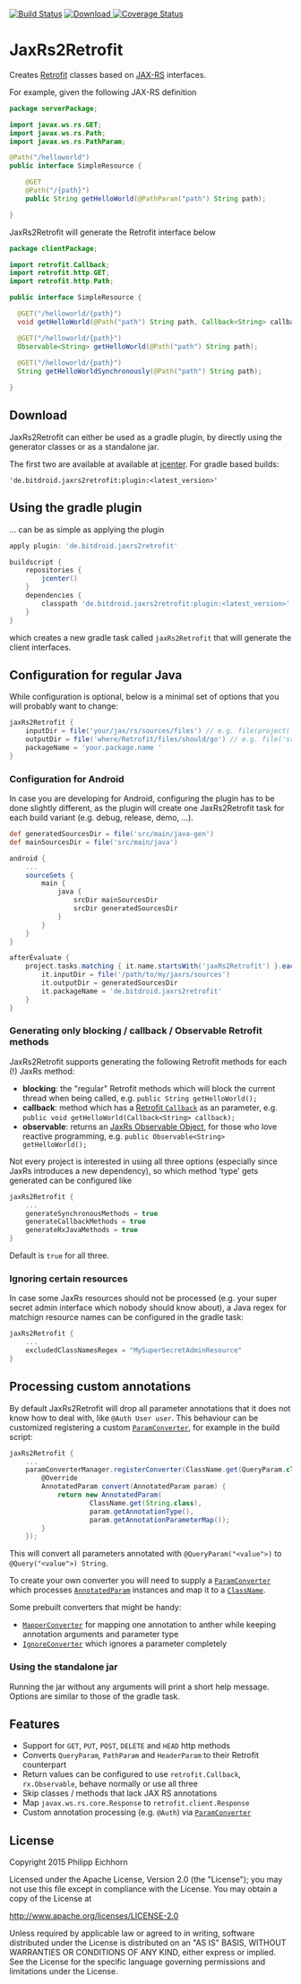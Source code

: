 
[![Build Status](https://travis-ci.org/Maddoc42/JaxRs2Retrofit.svg?branch=master)](https://travis-ci.org/Maddoc42/JaxRs2Retrofit)
[ ![Download](https://api.bintray.com/packages/maddoc42/maven/jaxrs2retrofit/images/download.svg) ](https://bintray.com/maddoc42/maven/jaxrs2retrofit/_latestVersion)
[![Coverage Status](https://coveralls.io/repos/Maddoc42/JaxRs2Retrofit/badge.svg?branch=master)](https://coveralls.io/r/Maddoc42/JaxRs2Retrofit?branch=master)

# JaxRs2Retrofit

Creates [Retrofit](https://github.com/square/retrofit) classes based on
[JAX-RS](https://de.wikipedia.org/wiki/Java_API_for_RESTful_Web_Services) interfaces. 

For example, given the following JAX-RS definition


```java
package serverPackage;

import javax.ws.rs.GET;
import javax.ws.rs.Path;
import javax.ws.rs.PathParam;

@Path("/helloworld")
public interface SimpleResource {

	@GET
	@Path("/{path}")
	public String getHelloWorld(@PathParam("path") String path);

}
```

JaxRs2Retrofit will generate the Retrofit interface below

```java
package clientPackage;

import retrofit.Callback;
import retrofit.http.GET;
import retrofit.http.Path;

public interface SimpleResource {

  @GET("/helloworld/{path}")
  void getHelloWorld(@Path("path") String path, Callback<String> callback);

  @GET("/helloworld/{path}")
  Observable<String> getHelloWorld(@Path("path") String path);
  
  @GET("/helloworld/{path}")
  String getHelloWorldSynchronously(@Path("path") String path);

}
```

## Download

JaxRs2Retrofit can either be used as a gradle plugin, by directly using the generator classes or as a 
standalone jar.

The first two are available at available at [jcenter](https://bintray.com/maddoc42/maven/jaxrs2retrofit/).
For gradle based builds:

`'de.bitdroid.jaxrs2retrofit:plugin:<latest_version>'`

## Using the gradle plugin

... can be as simple as applying the plugin

```groovy
apply plugin: 'de.bitdroid.jaxrs2retrofit'

buildscript {
    repositories {
        jcenter()
    }
    dependencies {
        classpath 'de.bitdroid.jaxrs2retrofit:plugin:<latest_version>'
    }
}
```

which creates a new gradle task called `jaxRs2Retrofit` that will generate the client interfaces.

## Configuration for regular Java

While configuration is optional, below is a minimal set of options that you will probably want to change:

```groovy
jaxRs2Retrofit {
    inputDir = file('your/jax/rs/sources/files') // e.g. file(project(':example-server').projectDir.toString() + '/src/main/java'
    outputDir = file('where/Retrofit/files/should/go') // e.g. file('src/main/java-gen')
    packageName = 'your.package.name '
}
```

### Configuration for Android

In case you are developing for Android, configuring the plugin has to be done slightly different, as the plugin will create one JaxRs2Retrofit task for each build variant (e.g. debug, release, demo, ...).

```groovy
def generatedSourcesDir = file('src/main/java-gen')
def mainSourcesDir = file('src/main/java')

android {
    ...
    sourceSets {
        main {
            java {
                srcDir mainSourcesDir
                srcDir generatedSourcesDir
            }
        }
    }
}

afterEvaluate {
    project.tasks.matching { it.name.startsWith('jaxRs2Retrofit') }.each {
        it.inputDir = file('/path/to/my/jaxrs/sources')
        it.outputDir = generatedSourcesDir
        it.packageName = 'de.bitdroid.jaxrs2retrofit'
    }
}
```

### Generating only blocking / callback / Observable Retrofit methods

JaxRs2Retrofit supports generating the following Retrofit methods for each (!) JaxRs method:

- **blocking**: the "regular" Retrofit methods which will block the current thread when being called, e.g. ```public String getHelloWorld();```
- **callback**: method which has a [Retrofit `Callback`](https://square.github.io/retrofit/javadoc/retrofit/Callback.html) as an parameter, e.g. ```public void getHelloWorld(Callback<String> callback);```
- **observable**: returns an [JaxRs Observable Object](https://github.com/ReactiveX/RxJava/wiki/Observable), for those who love reactive programming, e.g. ```public Observable<String> getHelloWorld();```

Not every project is interested in using all three options (especially since JaxRs introduces a new dependency),
so which method 'type' gets generated can be configured like


```groovy
jaxRs2Retrofit {
    ...
    generateSynchronousMethods = true
    generateCallbackMethods = true
    generateRxJavaMethods = true
}
```

Default is `true` for all three.


### Ignoring certain resources

In case some JaxRs resources should not be processed (e.g. your super secret admin interface which nobody should know about), a Java regex for matchign resource names can be configured in the gradle task:

```groovy
jaxRs2Retrofit {
    ...
    excludedClassNamesRegex = "MySuperSecretAdminResource"
}
```

## Processing custom annotations

By default JaxRs2Retrofit will drop all parameter annotations that it does not know how to deal with, like `@Auth User user`. This behaviour can be customized registering a custom [`ParamConverter`](https://github.com/Maddoc42/JaxRs2Retrofit/blob/master/plugin/src/main/java/de/bitdroid/jaxrs2retrofit/converter/ParamConverter.java), for example in the build script:

```groovy
jaxRs2Retrofit {
    ...
    paramConverterManager.registerConverter(ClassName.get(QueryParam.class), new ParamConverter() {
        @Override
        AnnotatedParam convert(AnnotatedParam param) {
            return new AnnotatedParam(
                    ClassName.get(String.class),
                    param.getAnnotationType(),
                    param.getAnnotationParameterMap());
        }
    });
```

This will convert all parameters annotated with `@QueryParam("<value">)` to `@Query("<value">) String`.

To create your own converter you will need to supply a [`ParamConverter`](https://github.com/Maddoc42/JaxRs2Retrofit/blob/master/plugin/src/main/java/de/bitdroid/jaxrs2retrofit/converter/ParamConverter.java) which processes [`AnnotatedParam`](https://github.com/Maddoc42/JaxRs2Retrofit/blob/master/plugin/src/main/java/de/bitdroid/jaxrs2retrofit/converter/AnnotatedParam.java) instances and map it to a [`ClassName`](https://square.github.io/javapoet/javadoc/javapoet/com/squareup/javapoet/ClassName.html).

Some prebuilt converters that might be handy:

- [`MapperConverter`](https://github.com/Maddoc42/JaxRs2Retrofit/blob/master/plugin/src/main/java/de/bitdroid/jaxrs2retrofit/converter/MappingConverter.java) for mapping one annotation to anther while keeping annotation arguments and parameter type
- [`IgnoreConverter`](https://github.com/Maddoc42/JaxRs2Retrofit/blob/master/plugin/src/main/java/de/bitdroid/jaxrs2retrofit/converter/IgnoreConverter.java) which ignores a parameter completely


### Using the standalone jar

Running the jar without any arguments will print a short help message. Options are similar to those of the gradle task.


## Features

- Support for `GET`, `PUT`, `POST`, `DELETE` and `HEAD` http methods
- Converts `QueryParam`, `PathParam` and `HeaderParam` to their Retrofit counterpart
- Return values can be configured to use `retrofit.Callback`, `rx.Observable`, behave normally or use all three
- Skip classes / methods that lack JAX RS annotations
- Map `javax.ws.rs.core.Response` to `retrofit.client.Response`
- Custom annotation processing (e.g. `@Auth`) via [`ParamConverter`](https://github.com/Maddoc42/JaxRs2Retrofit/blob/master/plugin/src/main/java/de/bitdroid/jaxrs2retrofit/converter/ParamConverter.java)


## License
Copyright 2015 Philipp Eichhorn 

Licensed under the Apache License, Version 2.0 (the "License");
you may not use this file except in compliance with the License.
You may obtain a copy of the License at

http://www.apache.org/licenses/LICENSE-2.0

Unless required by applicable law or agreed to in writing, software
distributed under the License is distributed on an "AS IS" BASIS,
WITHOUT WARRANTIES OR CONDITIONS OF ANY KIND, either express or implied.
See the License for the specific language governing permissions and
limitations under the License.
